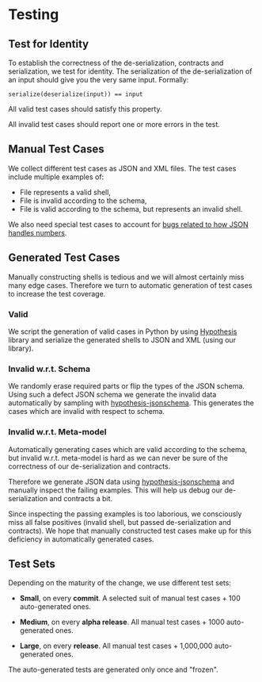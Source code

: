 # Testing

## Test for Identity

To establish the correctness of the de-serialization, contracts and serialization, we test for identity.
The serialization of the de-serialization of an input should give you the very same input.
 Formally:
 ```
serialize(deserialize(input)) == input
```

All valid test cases should satisfy this property.

All invalid test cases should report one or more errors in the test.

## Manual Test Cases

We collect different test cases as JSON and XML files.
The test cases include multiple examples of:

* File represents a valid shell,
* File is invalid according to the schema,
* File is valid according to the schema, but represents an invalid shell.

We also need special test cases to account for [bugs related to how JSON handles numbers].

[bugs related to how JSON handles numbers]: deserialization-scripts.md#bugs-with-floats-and-integers

## Generated Test Cases

Manually constructing shells is tedious and we will almost certainly miss many edge cases.
Therefore we turn to automatic generation of test cases to increase the test coverage.

### Valid

We script the generation of valid cases in Python by using [Hypothesis] library and serialize the generated shells to JSON and XML (using our library).

[Hypothesis]: https://hypothesis.readthedocs.io/en/latest/

### Invalid w.r.t. Schema

We randomly erase required parts or flip the types of the JSON schema.
 Using such a defect JSON schema we generate the invalid data automatically by sampling with [hypothesis-jsonschema].
This generates the cases which are invalid with respect to schema.

[hypothesis-jsonschema]: https://pypi.org/project/hypothesis-jsonschema/

### Invalid w.r.t. Meta-model

Automatically generating cases which are valid according to the schema, but invalid w.r.t. meta-model is hard as we can never be sure of the correctness of our de-serialization and contracts.

Therefore we generate JSON data using [hypothesis-jsonschema] and manually inspect the failing examples.
This will help us debug our de-serialization and contracts a bit.

Since inspecting the passing examples is too laborious, we consciously miss all false positives (invalid shell, but passed de-serialization and contracts).
We hope that manually constructed test cases make up for this deficiency in automatically generated cases.

## Test Sets

Depending on the maturity of the change, we use different test sets:

* **Small**, on every **commit**. 
  A selected suit of manual test cases + 100 auto-generated ones.

* **Medium**, on every **alpha release**. 
  All manual test cases + 1000 auto-generated ones.

* **Large**, on every **release**. 
  All manual test cases + 1,000,000 auto-generated ones.

The auto-generated tests are generated only once and "frozen".
